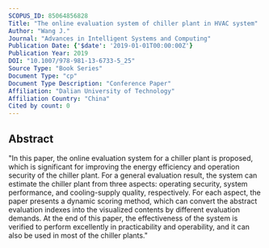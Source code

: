 ```yaml
---
SCOPUS_ID: 85064856828
Title: "The online evaluation system of chiller plant in HVAC system"
Author: "Wang J."
Journal: "Advances in Intelligent Systems and Computing"
Publication Date: {'$date': '2019-01-01T00:00:00Z'}
Publication Year: 2019
DOI: "10.1007/978-981-13-6733-5_25"
Source Type: "Book Series"
Document Type: "cp"
Document Type Description: "Conference Paper"
Affiliation: "Dalian University of Technology"
Affiliation Country: "China"
Cited by count: 0
---
```


## Abstract
"In this paper, the online evaluation system for a chiller plant is proposed, which is significant for improving the energy efficiency and operation security of the chiller plant. For a general evaluation result, the system can estimate the chiller plant from three aspects: operating security, system performance, and cooling-supply quality, respectively. For each aspect, the paper presents a dynamic scoring method, which can convert the abstract evaluation indexes into the visualized contents by different evaluation demands. At the end of this paper, the effectiveness of the system is verified to perform excellently in practicability and operability, and it can also be used in most of the chiller plants."

